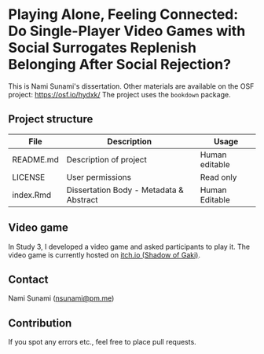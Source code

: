 # Playing Alone, Feeling Connected: Do Single-Player Video Games with Social Surrogates Replenish Belonging After Social Rejection?

<!-- Please add a brief introduction to explain what the project is about    -->

This is Nami Sunami's dissertation. Other materials are available on the OSF project: https://osf.io/hydxk/
The project uses the `bookdown` package.

## Project structure

<!--  You can add rows to this table, using "|" to separate columns.         -->
File                      | Description                      | Usage         
------------------------- | -------------------------------- | --------------
README.md                 | Description of project           | Human editable
LICENSE                   | User permissions                 | Read only     
index.Rmd                 | Dissertation Body - Metadata & Abstract | Human Editable 

## Video game

In Study 3, I developed a video game and asked participants to play it.
The video game is currently hosted on [itch.io (Shadow of Gaki)](https://nsunami.itch.io/shadow-of-gaki).


## Contact
Nami Sunami (nsunami@pm.me)

<!--  You can consider adding the following to this file:                    -->
<!--  * A citation reference for your project                                -->
<!--  * Contact information for questions/comments                           -->
<!--  * How people can offer to contribute to the project                    -->
<!--  * A contributor code of conduct, https://www.contributor-covenant.org/ -->

## Contribution
If you spot any errors etc., feel free to place pull requests.
